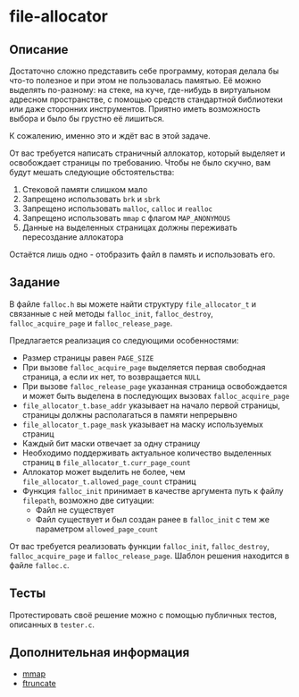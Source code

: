 # file-allocator


## Описание

Достаточно сложно представить себе программу, которая делала бы что-то полезное и при этом не пользовалась памятью. Её можно выделять по-разному: на стеке, на куче, где-нибудь в виртуальном адресном пространстве, с помощью средств стандартной библиотеки или даже сторонних инструментов. Приятно иметь возможность выбора и было бы грустно её лишиться.

К сожалению, именно это и ждёт вас в этой задаче.

От вас требуется написать страничный аллокатор, который выделяет и освобождает страницы по требованию. Чтобы не было скучно, вам будут мешать следующие обстоятельства:

1. Стековой памяти слишком мало
2. Запрещено использовать `brk` и `sbrk`
3. Запрещено использовать `malloc`, `calloc` и `realloc`
4. Запрещено использовать `mmap` с флагом `MAP_ANONYMOUS`
5. Данные на выделенных страницах должны переживать пересоздание аллокатора

Остаётся лишь одно - отобразить файл в память и использовать его.


## Задание

В файле `falloc.h` вы можете найти структуру `file_allocator_t` и связанные с ней методы `falloc_init`, `falloc_destroy`, `falloc_acquire_page` и `falloc_release_page`.

Предлагается реализация со следующими особенностями:

- Размер страницы равен `PAGE_SIZE`
- При вызове `falloc_acquire_page` выделяется первая свободная страница, а если их нет, то возвращается `NULL`
- При вызове `falloc_release_page` указанная страница освобождается и может быть выделена в последующих вызовах `falloc_acquire_page`
- `file_allocator_t.base_addr` указывает на начало первой страницы, страницы должны располагаться в памяти непрерывно
- `file_allocator_t.page_mask` указывает на маску используемых страниц
- Каждый бит маски отвечает за одну страницу
- Необходимо поддерживать актуальное количество выделенных страниц в `file_allocator_t.curr_page_count`
- Аллокатор может выделить не более, чем `file_allocator_t.allowed_page_count` страниц
- Функция `falloc_init` принимает в качестве аргумента путь к файлу `filepath`, возможно две ситуации:
    - Файл не существует
    - Файл существует и был создан ранее в `falloc_init` с тем же параметром `allowed_page_count`


От вас требуется реализовать функции `falloc_init`, `falloc_destroy`, `falloc_acquire_page` и `falloc_release_page`. Шаблон решения находится в файле `falloc.c`.


## Тесты

Протестировать своё решение можно с помощью публичных тестов, описанных в `tester.c`.


## Дополнительная информация 

- [mmap](https://man7.org/linux/man-pages/man2/mmap.2.html)
- [ftruncate](https://man7.org/linux/man-pages/man3/ftruncate.3p.html)
